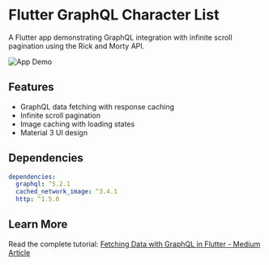 # Flutter GraphQL Character List

A Flutter app demonstrating GraphQL integration with infinite scroll pagination using the Rick and Morty API.

![App Demo](screenshot/screenshot.gif)

## Features

- GraphQL data fetching with response caching
- Infinite scroll pagination
- Image caching with loading states
- Material 3 UI design

## Dependencies

```yaml
dependencies:
  graphql: ^5.2.1
  cached_network_image: ^3.4.1
  http: ^1.5.0
```

## Learn More

Read the complete tutorial: [Fetching Data with GraphQL in Flutter - Medium Article](https://medium.com/@qureshi-ayaz29/fetching-data-with-graphql-in-flutter-011ed6b4ebb7)